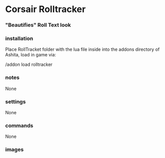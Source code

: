 # Corsair Rolltracker
### "Beautifies" Roll Text look 

### installation
Place RollTracket folder with the lua file inside into the addons directory of Ashita, load in game via:

/addon load rolltracker

### notes
None

### settings
None

### commands
None

### images
